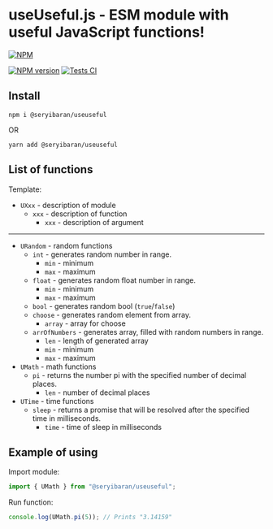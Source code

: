 # useUseful.js - ESM module with useful JavaScript functions!
[![NPM](https://nodei.co/npm/@seryibaran/useuseful.png?mini=true)](https://npmjs.org/package/@seryibaran/useuseful)

<span class="badge-npmversion"><a href="https://npmjs.org/package/badges" title="View this project on NPM"><img src="https://img.shields.io/npm/v/@seryibaran/useuseful" alt="NPM version" /></a></span>
[![Tests CI](https://github.com/SeryiBaran/useUseful.js/actions/workflows/tests.yml/badge.svg)](https://github.com/SeryiBaran/useUseful.js/actions/workflows/tests.yml)

## Install
```console
npm i @seryibaran/useuseful
```
OR
```console
yarn add @seryibaran/useuseful
```

## List of functions
Template:
- `UXxx` - description of module
  - `xxx` - description of function
    - `xxx` - description of argument

---

- `URandom` - random functions
  - `int` - generates random number in range.
    - `min` - minimum
    - `max` - maximum
  - `float` - generates random float number in range.
    - `min` - minimum
    - `max` - maximum
  - `bool` - generates random bool (`true`/`false`)
  - `choose` - generates random element from array.
    - `array` - array for choose
  - `arrOfNumbers` - generates array, filled with random numbers in range.
    - `len` - length of generated array
    - `min` - minimum
    - `max` - maximum
- `UMath` - math functions
  - `pi` - returns the number pi with the specified number of decimal places.
    - `len` - number of decimal places
- `UTime` - time functions
  - `sleep` - returns a promise that will be resolved after the specified time in milliseconds.
    - `time` - time of sleep in milliseconds

## Example of using

Import module:
```js
import { UMath } from "@seryibaran/useuseful";
```

Run function:
```js
console.log(UMath.pi(5)); // Prints "3.14159"
```
